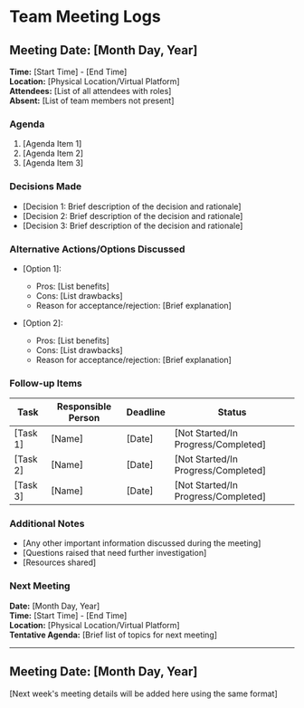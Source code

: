 # Team Meeting Logs

## Meeting Date: [Month Day, Year]
**Time:** [Start Time] - [End Time]  
**Location:** [Physical Location/Virtual Platform]  
**Attendees:** [List of all attendees with roles]  
**Absent:** [List of team members not present]  

### Agenda
1. [Agenda Item 1]
2. [Agenda Item 2]
3. [Agenda Item 3]

### Decisions Made
- [Decision 1: Brief description of the decision and rationale]
- [Decision 2: Brief description of the decision and rationale]
- [Decision 3: Brief description of the decision and rationale]

### Alternative Actions/Options Discussed
- [Option 1]: 
  - Pros: [List benefits]
  - Cons: [List drawbacks]
  - Reason for acceptance/rejection: [Brief explanation]
  
- [Option 2]:
  - Pros: [List benefits]
  - Cons: [List drawbacks]
  - Reason for acceptance/rejection: [Brief explanation]

### Follow-up Items
| Task | Responsible Person | Deadline | Status |
|------|-------------------|----------|--------|
| [Task 1] | [Name] | [Date] | [Not Started/In Progress/Completed] |
| [Task 2] | [Name] | [Date] | [Not Started/In Progress/Completed] |
| [Task 3] | [Name] | [Date] | [Not Started/In Progress/Completed] |

### Additional Notes
- [Any other important information discussed during the meeting]
- [Questions raised that need further investigation]
- [Resources shared]

### Next Meeting
**Date:** [Month Day, Year]  
**Time:** [Start Time] - [End Time]  
**Location:** [Physical Location/Virtual Platform]  
**Tentative Agenda:** [Brief list of topics for next meeting]

---

## Meeting Date: [Month Day, Year]
[Next week's meeting details will be added here using the same format]
